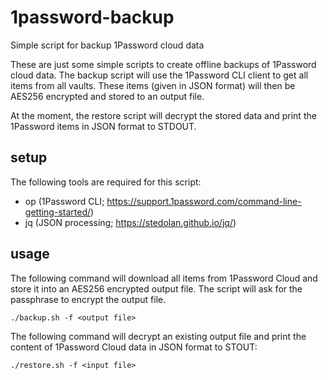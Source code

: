 # 1password-backup
Simple script for backup 1Password cloud data

These are just some simple scripts to create offline backups of 1Password cloud data. The backup script will use the 1Password CLI client to get all items from all vaults. These items (given in JSON format) will then be AES256 encrypted and stored to an output file.

At the moment, the restore script will decrypt the stored data and print the 1Password items in JSON format to STDOUT. 

## setup
The following tools are required for this script:

 * op (1Password CLI; https://support.1password.com/command-line-getting-started/)
 * jq (JSON processing; https://stedolan.github.io/jq/)

## usage

The following command will download all items from 1Password Cloud and store it into an AES256 encrypted output file. The script will ask for the passphrase to encrypt the output file.
```
./backup.sh -f <output file>
```

The following command will decrypt an existing output file and print the content of 1Password Cloud data in JSON format to STOUT:
```
./restore.sh -f <input file>
```
